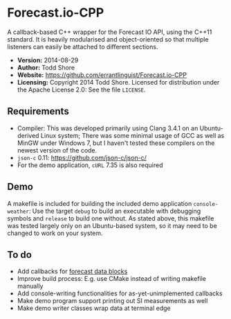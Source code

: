 Forecast.io-CPP
==============

A callback-based C++ wrapper for the Forecast IO API, using the C++11 standard. It is heavily modularised and object-oriented so that multiple listeners can easily be attached to different sections.

* **Version:** 2014-08-29
* **Author:** Todd Shore
* **Website:** https://github.com/errantlinguist/Forecast.io-CPP
* **Licensing:** Copyright 2014 Todd Shore. Licensed for distribution under the Apache License 2.0: See the file `LICENSE`.

Requirements
---------------------------
* Compiler: This was developed primarily using Clang 3.4.1 on an Ubuntu-derived Linux system; There was some minimal usage of GCC as well as MinGW under Windows 7, but I haven't tested these compilers on the newest version of the code.
* `json-c` 0.11: https://github.com/json-c/json-c/
* For the demo application, `cURL` 7.35 is also required

Demo
---------------------------
A makefile is included for building the included demo application `console-weather`: Use the target `debug` to build an executable with debugging symbols and `release` to build one without. As stated above, this makefile was tested largely only on an Ubuntu-based system, so it may need to be changed to work on your system.


To do
---------------------------
* Add callbacks for [forecast data blocks](https://developer.forecast.io/docs/v2#data-blocks)
* Improve build process: E.g. use CMake instead of writing makefile manually
* Add console-writing functionalities for as-yet-unimplemented callbacks
* Make demo program support printing out SI measurements as well
* Make demo writer classes wrap data at terminal edge
